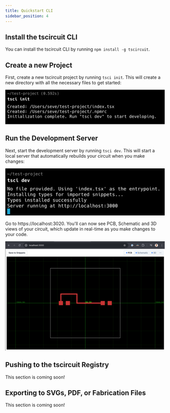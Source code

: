 ```yaml
---
title: Quickstart CLI
sidebar_position: 4
---
```


## Install the tscircuit CLI

You can install the tscircuit CLI by running `npm install -g tscircuit`.

## Create a new Project

First, create a new tscircuit project by running `tsci init`. This will create a new directory with all the necessary files to get started:

![tsci init result](../../static/img/tsci-init.png)

## Run the Development Server

Next, start the development server by running `tsci dev`. This will start a local server that automatically rebuilds your circuit when you make changes:

![tsci dev result](../../static/img/tsci-dev.png)

Go to https://localhost:3020. You'll can now see PCB, Schematic and 3D views of your circuit, which update in real-time as you make changes to your code.

![browser](../../static/img/pcb-runframe.png)

## Pushing to the tscircuit Registry

<!-- TODO -->

This section is coming soon!

## Exporting to SVGs, PDF, or Fabrication Files

<!-- TODO -->

This section is coming soon!
